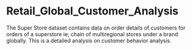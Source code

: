 # Retail_Global_Customer_Analysis
The Super Store dataset contains data on order details of customers for orders of a superstore ie; chain of multiregional stores under a brand globally. This is a detailed analysis on customer behavior analysis. 
